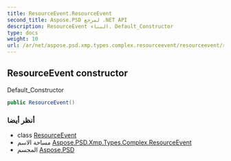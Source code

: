 ```yaml
---
title: ResourceEvent.ResourceEvent
second_title: Aspose.PSD لمرجع .NET API
description: ResourceEvent البناء. Default_Constructor
type: docs
weight: 10
url: /ar/net/aspose.psd.xmp.types.complex.resourceevent/resourceevent/resourceevent/
---
```

## ResourceEvent constructor

Default_Constructor

```csharp
public ResourceEvent()
```

### أنظر أيضا

* class [ResourceEvent](../)
* مساحة الاسم [Aspose.PSD.Xmp.Types.Complex.ResourceEvent](../../resourceevent/)
* المجسم [Aspose.PSD](../../../)


